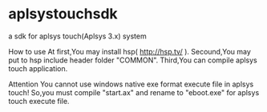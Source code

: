 # aplsystouchsdk
a sdk for aplsys touch(Aplsys 3.x) system

How to use
At first,You may install hsp( http://hsp.tv/ ).
Secound,You may put to hsp include header folder "COMMON".
Third,You can compile aplsys touch application.

Attention
You cannot use windows native exe format execute file in aplsys touch!
So,you must compile "start.ax" and rename to "eboot.exe" for aplsys touch execute file.
